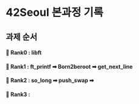 # 42Seoul 본과정 기록

## 과제 순서

#### 📒 Rank0 : libft 
#### 📒 Rank1 : ft_printf ➡ Born2beroot ➡ get_next_line
#### 📒 Rank2 : so_long ➡ push_swap ➡ 
#### 📒 Rank3 : 
